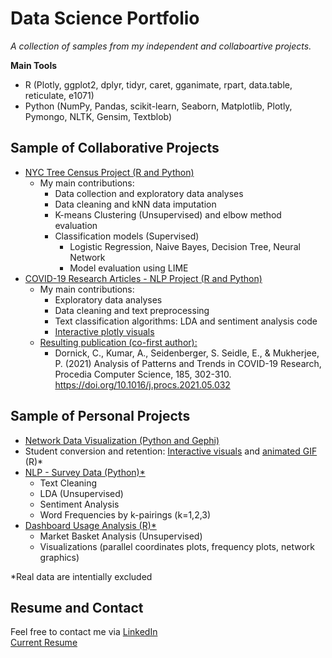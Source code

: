 # Data Science Portfolio

*A collection of samples from my independent and collaboartive projects.*

**Main Tools**
- R (Plotly, ggplot2, dplyr, tidyr, caret, gganimate, rpart, data.table, reticulate, e1071)
- Python (NumPy, Pandas, scikit-learn, Seaborn, Matplotlib, Plotly, Pymongo, NLTK, Gensim, Textblob)

## Sample of Collaborative Projects
- [NYC Tree Census Project (R and Python)](https://github.com/kbfoerster/nyctrees)
    - My main contributions:
        - Data collection and exploratory data analyses
        - Data cleaning and kNN data imputation
        - K-means Clustering (Unsupervised) and elbow method evaluation
        - Classification models (Supervised)
            - Logistic Regression, Naive Bayes, Decision Tree, Neural Network
            - Model evaluation using LIME
 - [COVID-19 Research Articles - NLP Project (R and Python)](https://github.com/ElizabethSeidle/CORD-19_Project)
     - My main contributions:
        - Exploratory data analyses
        - Data cleaning and text preprocessing
        - Text classification algorithms: LDA and sentiment analysis code
        - [Interactive plotly visuals](https://github.com/ElizabethSeidle/CORD-19_Project/tree/master/Code/Visuals)
     - [Resulting publication (co-first author):](https://github.com/ElizabethSeidle/Portfolio/blob/master/OtherProjects/Dornick%20et%20al.%2C%202021.pdf)
        - Dornick, C., Kumar, A., Seidenberger, S. Seidle, E., & Mukherjee, P. (2021) Analysis of Patterns and Trends in COVID-19 Research,  Procedia Computer Science, 185, 302-310. https://doi.org/10.1016/j.procs.2021.05.032 

## Sample of Personal Projects
- [Network Data Visualization (Python and Gephi)](https://github.com/ElizabethSeidle/Portfolio/tree/master/Network%20Graphic)
- Student conversion and retention: [Interactive visuals](OtherProjects/Visuals_Students_Dummy_Data.ipynb) and [animated GIF](OtherProjects/funnel_Gif.gif) (R)*
- [NLP - Survey Data (Python)*](OtherProjects/NLP_workfromhome.ipynb)
    - Text Cleaning
    - LDA (Unsupervised)
    - Sentiment Analysis
    - Word Frequencies by k-pairings (k=1,2,3)
- [Dashboard Usage Analysis (R)*](OtherProjects/Apriori_MBA)
    - Market Basket Analysis (Unsupervised)
    - Visualizations (parallel coordinates plots, frequency plots, network graphics)
   
*Real data are intentially excluded

## Resume and Contact
Feel free to contact me via [LinkedIn](https://www.linkedin.com/in/elizabeth-seidle/) <br/>
[Current Resume](OtherProjects/Seidle_Resume_2022.pdf)
<br/>
